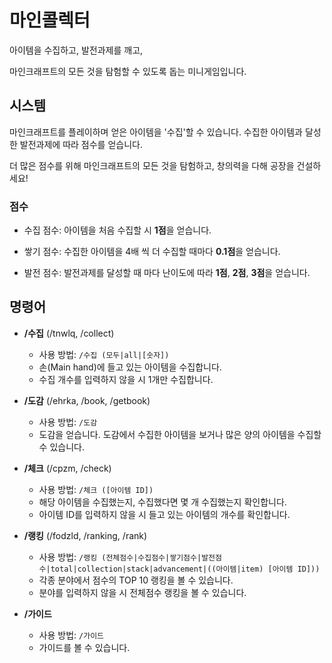 # 마인콜렉터
아이템을 수집하고, 발전과제를 깨고,

마인크래프트의 모든 것을 탐험할 수 있도록 돕는 미니게임입니다.

## 시스템
마인크래프트를 플레이하며 얻은 아이템을 '수집'할 수 있습니다. 수집한 아이템과 달성한 발전과제에 따라 점수를 얻습니다. 

더 많은 점수를 위해 마인크래프트의 모든 것을 탐험하고, 창의력을 다해 공장을 건설하세요!

### 점수
* 수집 점수: 아이템을 처음 수집할 시 **1점**을 얻습니다.

* 쌓기 점수: 수집한 아이템을 4배 씩 더 수집할 때마다 **0.1점**을 얻습니다.

* 발전 점수: 발전과제를 달성할 때 마다 난이도에 따라 **1점**, **2점**, **3점**을 얻습니다.

## 명령어
* **/수집** (/tnwlq, /collect)
  * 사용 방법: `/수집 (모두|all|[숫자])`
  * 손(Main hand)에 들고 있는 아이템을 수집합니다.
  * 수집 개수를 입력하지 않을 시 1개만 수집합니다.
  
* **/도감** (/ehrka, /book, /getbook)
  * 사용 방법: `/도감`
  * 도감을 얻습니다. 도감에서 수집한 아이템을 보거나 많은 양의 아이템을 수집할 수 있습니다.
  
* **/체크** (/cpzm, /check)
  * 사용 방법: `/체크 ([아이템 ID])`
  * 해당 아이템을 수집했는지, 수집했다면 몇 개 수집했는지 확인합니다.
  * 아이템 ID를 입력하지 않을 시 들고 있는 아이템의 개수를 확인합니다.
  
* **/랭킹** (/fodzld, /ranking, /rank)
  * 사용 방법: `/랭킹 (전체점수|수집점수|쌓기점수|발전점수|total|collection|stack|advancement|((아이템|item) [아이템 ID]))`
  * 각종 분야에서 점수의 TOP 10 랭킹을 볼 수 있습니다.
  * 분야를 입력하지 않을 시 전체점수 랭킹을 볼 수 있습니다.
  
* **/가이드**
  * 사용 방법: `/가이드`
  * 가이드를 볼 수 있습니다.

